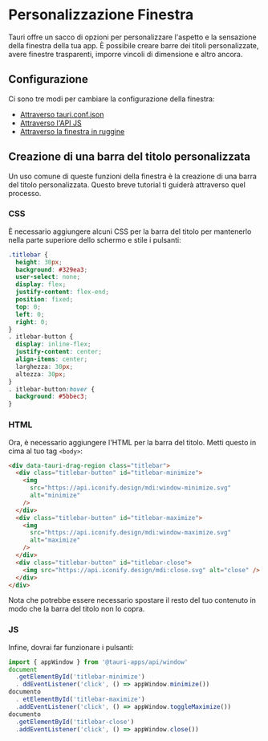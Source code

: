 # Personalizzazione Finestra

Tauri offre un sacco di opzioni per personalizzare l'aspetto e la sensazione della finestra della tua app. È possibile creare barre dei titoli personalizzate, avere finestre trasparenti, imporre vincoli di dimensione e altro ancora.

## Configurazione

Ci sono tre modi per cambiare la configurazione della finestra:

- [Attraverso tauri.conf.json](../../api/config.md#tauri.windows)
- [Attraverso l'API JS](../../api/js/window.md#webviewwindow)
- [Attraverso la finestra in ruggine](https://docs.rs/tauri/1/tauri/window/struct.Window.html)

## Creazione di una barra del titolo personalizzata

Un uso comune di queste funzioni della finestra è la creazione di una barra del titolo personalizzata. Questo breve tutorial ti guiderà attraverso quel processo.

### CSS

È necessario aggiungere alcuni CSS per la barra del titolo per mantenerlo nella parte superiore dello schermo e stile i pulsanti:

```css
.titlebar {
  height: 30px;
  background: #329ea3;
  user-select: none;
  display: flex;
  justify-content: flex-end;
  position: fixed;
  top: 0;
  left: 0;
  right: 0;
}
. itlebar-button {
  display: inline-flex;
  justify-content: center;
  align-items: center;
  larghezza: 30px;
  altezza: 30px;
}
. itlebar-button:hover {
  background: #5bbec3;
}
```

### HTML

Ora, è necessario aggiungere l'HTML per la barra del titolo. Metti questo in cima al tuo tag `<body>`:

```html
<div data-tauri-drag-region class="titlebar">
  <div class="titlebar-button" id="titlebar-minimize">
    <img
      src="https://api.iconify.design/mdi:window-minimize.svg"
      alt="minimize"
    />
  </div>
  <div class="titlebar-button" id="titlebar-maximize">
    <img
      src="https://api.iconify.design/mdi:window-maximize.svg"
      alt="maximize"
    />
  </div>
  <div class="titlebar-button" id="titlebar-close">
    <img src="https://api.iconify.design/mdi:close.svg" alt="close" />
  </div>
</div>
```

Nota che potrebbe essere necessario spostare il resto del tuo contenuto in modo che la barra del titolo non lo copra.

### JS

Infine, dovrai far funzionare i pulsanti:

```js
import { appWindow } from '@tauri-apps/api/window'
document
  .getElementById('titlebar-minimize')
  . ddEventListener('click', () => appWindow.minimize())
documento
  . etElementById('titlebar-maximize')
  .addEventListener('click', () => appWindow.toggleMaximize())
documento
  .getElementById('titlebar-close')
  .addEventListener('click', () => appWindow.close())
```
